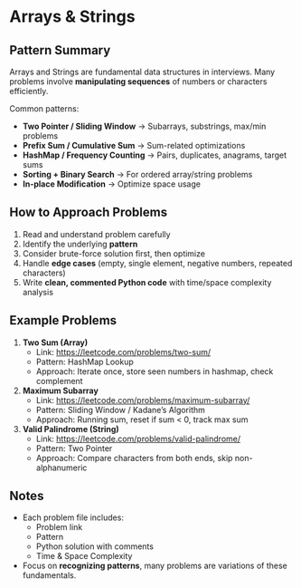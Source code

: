 # Arrays & Strings

## Pattern Summary
Arrays and Strings are fundamental data structures in interviews. Many problems involve **manipulating sequences** of numbers or characters efficiently.

Common patterns:
- **Two Pointer / Sliding Window** → Subarrays, substrings, max/min problems
- **Prefix Sum / Cumulative Sum** → Sum-related optimizations
- **HashMap / Frequency Counting** → Pairs, duplicates, anagrams, target sums
- **Sorting + Binary Search** → For ordered array/string problems
- **In-place Modification** → Optimize space usage

## How to Approach Problems
1. Read and understand problem carefully  
2. Identify the underlying **pattern**  
3. Consider brute-force solution first, then optimize  
4. Handle **edge cases** (empty, single element, negative numbers, repeated characters)  
5. Write **clean, commented Python code** with time/space complexity analysis  

## Example Problems
1. **Two Sum (Array)**
   - Link: https://leetcode.com/problems/two-sum/
   - Pattern: HashMap Lookup
   - Approach: Iterate once, store seen numbers in hashmap, check complement
2. **Maximum Subarray**
   - Link: https://leetcode.com/problems/maximum-subarray/
   - Pattern: Sliding Window / Kadane’s Algorithm
   - Approach: Running sum, reset if sum < 0, track max sum
3. **Valid Palindrome (String)**
   - Link: https://leetcode.com/problems/valid-palindrome/
   - Pattern: Two Pointer
   - Approach: Compare characters from both ends, skip non-alphanumeric

## Notes
- Each problem file includes:
  - Problem link
  - Pattern
  - Python solution with comments
  - Time & Space Complexity
- Focus on **recognizing patterns**, many problems are variations of these fundamentals.

